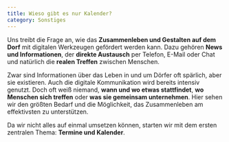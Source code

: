 ```yaml
---
title: Wieso gibt es nur Kalender?
category: Sonstiges
---
```


Uns treibt die Frage an, wie das **Zusammenleben und Gestalten auf dem Dorf** mit digitalen Werkzeugen gefördert werden kann. Dazu gehören **News und Informationen**, der **direkte Austausch** per Telefon, E-Mail oder Chat und natürlich die **realen Treffen** zwischen Menschen.

Zwar sind Informationen über das Leben in und um Dörfer oft spärlich, aber sie existieren. Auch die digitale Kommunikation wird bereits intensiv genutzt. Doch oft weiß niemand, **wann und wo etwas stattfindet**, **wo Menschen sich treffen** oder **was sie gemeinsam unternehmen**. Hier sehen wir den größten Bedarf und die Möglichkeit, das Zusammenleben am effektivsten zu unterstützen.

Da wir nicht alles auf einmal umsetzen können, starten wir mit dem ersten zentralen Thema: **Termine und Kalender**.
